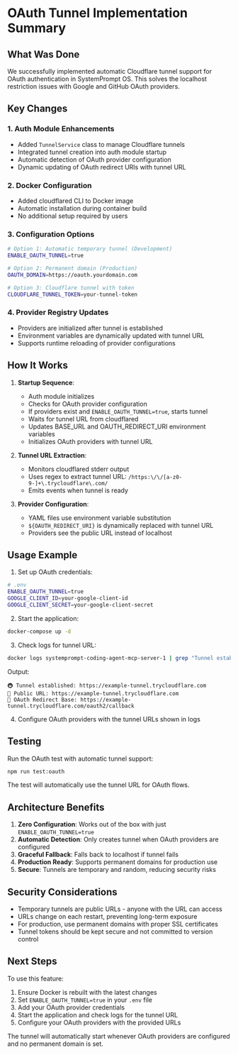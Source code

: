 # OAuth Tunnel Implementation Summary

## What Was Done

We successfully implemented automatic Cloudflare tunnel support for OAuth authentication in SystemPrompt OS. This solves the localhost restriction issues with Google and GitHub OAuth providers.

## Key Changes

### 1. **Auth Module Enhancements**

- Added `TunnelService` class to manage Cloudflare tunnels
- Integrated tunnel creation into auth module startup
- Automatic detection of OAuth provider configuration
- Dynamic updating of OAuth redirect URIs with tunnel URL

### 2. **Docker Configuration**

- Added cloudflared CLI to Docker image
- Automatic installation during container build
- No additional setup required by users

### 3. **Configuration Options**

```bash
# Option 1: Automatic temporary tunnel (Development)
ENABLE_OAUTH_TUNNEL=true

# Option 2: Permanent domain (Production)
OAUTH_DOMAIN=https://oauth.yourdomain.com

# Option 3: Cloudflare tunnel with token
CLOUDFLARE_TUNNEL_TOKEN=your-tunnel-token
```

### 4. **Provider Registry Updates**

- Providers are initialized after tunnel is established
- Environment variables are dynamically updated with tunnel URL
- Supports runtime reloading of provider configurations

## How It Works

1. **Startup Sequence**:
   - Auth module initializes
   - Checks for OAuth provider configuration
   - If providers exist and `ENABLE_OAUTH_TUNNEL=true`, starts tunnel
   - Waits for tunnel URL from cloudflared
   - Updates BASE_URL and OAUTH_REDIRECT_URI environment variables
   - Initializes OAuth providers with tunnel URL

2. **Tunnel URL Extraction**:
   - Monitors cloudflared stderr output
   - Uses regex to extract tunnel URL: `/https:\/\/[a-z0-9-]+\.trycloudflare\.com/`
   - Emits events when tunnel is ready

3. **Provider Configuration**:
   - YAML files use environment variable substitution
   - `${OAUTH_REDIRECT_URI}` is dynamically replaced with tunnel URL
   - Providers see the public URL instead of localhost

## Usage Example

1. Set up OAuth credentials:
```bash
# .env
ENABLE_OAUTH_TUNNEL=true
GOOGLE_CLIENT_ID=your-google-client-id
GOOGLE_CLIENT_SECRET=your-google-client-secret
```

2. Start the application:
```bash
docker-compose up -d
```

3. Check logs for tunnel URL:
```bash
docker logs systemprompt-coding-agent-mcp-server-1 | grep "Tunnel established"
```

Output:
```
🚇 Tunnel established: https://example-tunnel.trycloudflare.com
📍 Public URL: https://example-tunnel.trycloudflare.com
🔗 OAuth Redirect Base: https://example-tunnel.trycloudflare.com/oauth2/callback
```

4. Configure OAuth providers with the tunnel URLs shown in logs

## Testing

Run the OAuth test with automatic tunnel support:
```bash
npm run test:oauth
```

The test will automatically use the tunnel URL for OAuth flows.

## Architecture Benefits

1. **Zero Configuration**: Works out of the box with just `ENABLE_OAUTH_TUNNEL=true`
2. **Automatic Detection**: Only creates tunnel when OAuth providers are configured
3. **Graceful Fallback**: Falls back to localhost if tunnel fails
4. **Production Ready**: Supports permanent domains for production use
5. **Secure**: Tunnels are temporary and random, reducing security risks

## Security Considerations

- Temporary tunnels are public URLs - anyone with the URL can access
- URLs change on each restart, preventing long-term exposure
- For production, use permanent domains with proper SSL certificates
- Tunnel tokens should be kept secure and not committed to version control

## Next Steps

To use this feature:

1. Ensure Docker is rebuilt with the latest changes
2. Set `ENABLE_OAUTH_TUNNEL=true` in your `.env` file
3. Add your OAuth provider credentials
4. Start the application and check logs for the tunnel URL
5. Configure your OAuth providers with the provided URLs

The tunnel will automatically start whenever OAuth providers are configured and no permanent domain is set.